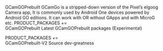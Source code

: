 GCamGOPrebuilt
GCamGo is a stripped-down version of the Pixel’s elgoog Camera app, It is commonly used by Android One devices powered by Android GO editions. It can work with OR without GApps and with MicroG etc.
PRODUCT_PACKAGES += \
    GCamGOPrebuilt
    Latest GCamGOPrebuilt packages (Experimental)
    
PRODUCT_PACKAGES += \
    GCamGOPrebuilt-V2
    Source
dev-greatness
